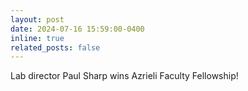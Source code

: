 ```yaml
---
layout: post
date: 2024-07-16 15:59:00-0400
inline: true
related_posts: false
---
```


Lab director Paul Sharp wins Azrieli Faculty Fellowship!
